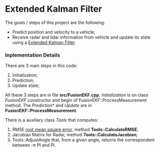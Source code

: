 # **Extended Kalman Filter**

The goals / steps of this project are the following:
* Predict position and velocity to a vehicle;
* Receive radar and lidar information from vehicle and update its state using a [Extended Kalman Filter](https://en.wikipedia.org/wiki/Extended_Kalman_filter).

### Inplementation Details

There are 3 main steps in this code:
1. Initialization;
2. Prediction;
3. Update state;

All these 3 steps are in file **src/FusionEKF.cpp**, *Initialization* is on class *FusionEKF* constructor and begin of FusionEKF::ProcessMeasurement method. The *Prediction** and *Update* are in **FusionEKF::ProcessMeasurement**.

There is a auxiliary class *Tools* that computes:
1. RMSE [root mean square error](https://en.wikipedia.org/wiki/Root-mean-square_deviation), method **Tools::CalculateRMSE**;
2. Jacobian Matrix for Radar, method **Tools::CalculateJacobian**;
3. Tools::AdjustAngle that, from a given angle, returns the correspondent between -&#960; PI and PI.

